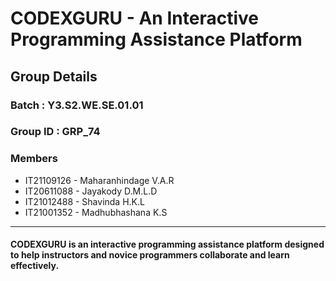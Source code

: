 # CODEXGURU - An Interactive Programming Assistance Platform

## Group Details

### Batch : **Y3.S2.WE.SE.01.01**

### Group ID : **GRP_74**

### Members

- IT21109126 - Maharanhindage V.A.R
- IT20611088 - Jayakody D.M.L.D
- IT21012488 - Shavinda H.K.L
- IT21001352 - Madhubhashana K.S 
___
#### **CODEXGURU** is an interactive programming assistance platform designed to help instructors and novice programmers collaborate and learn effectively.
